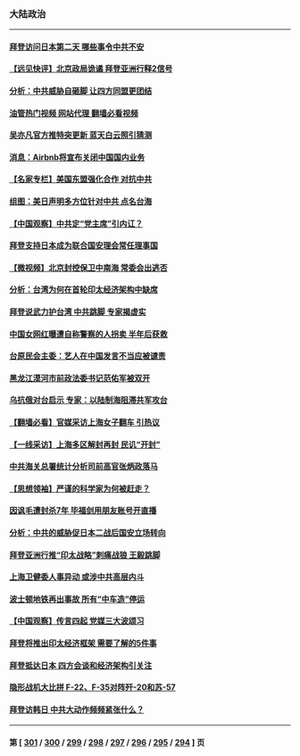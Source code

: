### 大陆政治
---
#### [拜登访问日本第二天 哪些事令中共不安](../../pages/ncid277/n13743822.md?05240845) 
#### [【远见快评】北京政局诡谲 拜登亚洲行释2信号](../../pages/ncid277/n13743807.md?05240845) 
#### [分析：中共威胁自砸脚 让四方同盟更团结](../../pages/ncid277/n13743783.md?05240845) 
#### [油管热门视频 网站代理 翻墙必看视频](http://209.222.30.114:81/youtube.html?05240845)
#### [吴亦凡官方推特突更新 蓝天白云照引猜测](../../pages/ncid277/n13743808.md?05240845) 
#### [消息：Airbnb将宣布关闭中国国内业务](../../pages/ncid277/n13743811.md?05240845) 
#### [【名家专栏】美国东盟强化合作 对抗中共](../../pages/ncid277/n13743580.md?05240845) 
#### [组图：美日声明多方位针对中共 点名台海](../../pages/ncid277/n13743686.md?05240845) 
#### [【中国观察】中共定“党主席”引内讧？](../../pages/ncid277/n13743624.md?05240845) 
#### [拜登支持日本成为联合国安理会常任理事国](../../pages/ncid277/n13743703.md?05240845) 
#### [【微视频】北京封控保卫中南海 常委会出逃否](../../pages/ncid277/n13743655.md?05240845) 
#### [分析：台湾为何在首轮印太经济架构中缺席](../../pages/ncid277/n13743557.md?05240845) 
#### [拜登说武力护台湾 中共跳脚 专家揭虚实](../../pages/ncid277/n13743620.md?05240845) 
#### [中国女网红曝遭自称警察的人拐卖 半年后获救](../../pages/ncid277/n13743517.md?05240845) 
#### [台原民会主委：艺人在中国发言不当应被谴责](../../pages/ncid277/n13743377.md?05240845) 
#### [黑龙江漠河市前政法委书记范佑军被双开](../../pages/ncid277/n13743493.md?05240845) 
#### [乌抗俄对台启示 专家：以陆制海阻滞共军攻台](../../pages/ncid277/n13743150.md?05240845) 
#### [【翻墙必看】官媒采访上海女子翻车 引热议](../../pages/ncid277/n13743168.md?05240845) 
#### [【一线采访】上海多区解封再封 民讥“开封”](../../pages/ncid277/n13743050.md?05240845) 
#### [中共海关总署统计分析司前高官张炳政落马](../../pages/ncid277/n13743152.md?05240845) 
#### [【思想领袖】严谨的科学家为何被赶走？](../../pages/ncid277/n13738767.md?05240845) 
#### [因讽毛遭封杀7年 毕福剑用朋友账号开直播](../../pages/ncid277/n13743003.md?05240845) 
#### [分析：中共的威胁促日本二战后国安立场转向](../../pages/ncid277/n13743005.md?05240845) 
#### [拜登亚洲行推“印太战略”刺痛战狼 王毅跳脚](../../pages/ncid277/n13742968.md?05240845) 
#### [上海卫健委人事异动 或涉中共高层内斗](../../pages/ncid277/n13742964.md?05240845) 
#### [波士顿地铁再出事故 所有“中车造”停运](../../pages/ncid277/n13742953.md?05240845) 
#### [【中国观察】传言四起 党媒三大波颂习](../../pages/ncid277/n13742942.md?05240845) 
#### [拜登将推出印太经济框架 需要了解的5件事](../../pages/ncid277/n13742522.md?05240845) 
#### [拜登抵达日本 四方会谈和经济架构引关注](../../pages/ncid277/n13742788.md?05240845) 
#### [隐形战机大比拼 F-22、F-35对阵歼-20和苏-57](../../pages/ncid277/n13730745.md?05240845) 
#### [拜登访韩日 中共大动作频频紧张什么？](../../pages/ncid277/n13741055.md?05240845) 

---
#### 第 [ [301](./301.md?05240845) / [300](./300.md?05240845) / [299](./299.md?05240845) / [298](./298.md?05240845) / [297](./297.md?05240845) / [296](./296.md?05240845) / [295](./295.md?05240845) / [294](./294.md?05240845) ] 页
